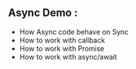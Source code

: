 ## Async Demo : 
* How Async code behave on Sync 
* How to work with callback 
* How to work with Promise 
* How to work with async/await 
